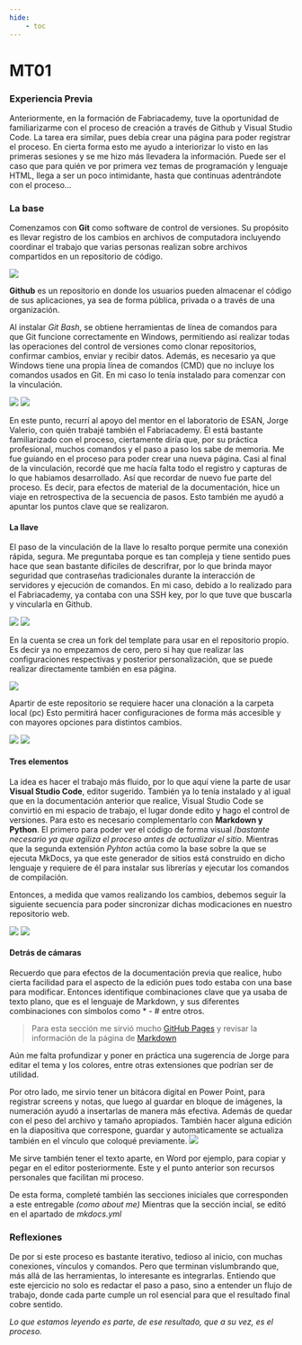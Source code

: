 ```yaml
---
hide:
    - toc
---
```


# MT01

### Experiencia Previa

Anteriormente, en la formación de Fabriacademy, tuve la oportunidad de familiarizarme con el proceso de creación a través de Github y Visual Studio Code. La tarea era similar, pues debía crear una página para poder registrar el proceso. En cierta forma esto me ayudo a interiorizar lo visto en las primeras sesiones y se me hizo más llevadera la información. Puede ser el caso que para quién ve por primera vez temas de programación y lenguaje HTML, llega a ser un poco intimidante, hasta que continuas adentrándote con el proceso…

### La base
Comenzamos con **Git** como software de control de versiones. Su propósito es llevar registro de los cambios en archivos de computadora incluyendo coordinar el trabajo que varias personas realizan sobre archivos compartidos en un repositorio de código.

![](../images/Diapositiva1.JPG)

**Github** es un repositorio en donde los usuarios pueden almacenar el código de sus aplicaciones, ya sea de forma pública, privada o a través de una organización.  

Al instalar _Git Bash_, se obtiene herramientas de línea de comandos para que Git funcione correctamente en Windows, permitiendo así realizar todas las operaciones del control de versiones como clonar repositorios, confirmar cambios, enviar y recibir datos. Además, es necesario ya que Windows tiene una propia línea de comandos (CMD) que no incluye los comandos usados en Git. En mi caso lo tenía instalado para comenzar con la vinculación.

![](../images/Diapositiva2.JPG)
![](../images/Diapositiva3.JPG)

En este punto, recurrí al apoyo del mentor en el laboratorio de ESAN, Jorge Valerio, con quién trabajé también el Fabriacademy. Él está bastante familiarizado con el proceso, ciertamente diría que, por su práctica profesional, muchos comandos y el paso a paso los sabe de memoria. Me fue guiando en el proceso para poder crear una nueva página. Casi al final de la vinculación, recordé que me hacía falta todo el registro y capturas de lo que habiamos desarrollado.
Así que recordar de nuevo fue parte del proceso. Es decir, para efectos de material de la documentación, hice un viaje en retrospectiva de la secuencia de pasos. Esto también me ayudó a apuntar los puntos clave que se realizaron.


#### La llave

El paso de la vinculación de la llave lo resalto porque permite una conexión rápida, segura. Me preguntaba porque es tan compleja y tiene sentido pues hace que sean bastante difíciles de descrifrar, por lo que brinda mayor seguridad que contraseñas tradicionales durante la interacción de servidores y ejecución de comandos. En mi caso, debido a lo realizado para el Fabriacademy, ya contaba con una SSH key, por lo que tuve que buscarla y vincularla en Github.

![](../images/Diapositiva4.JPG)
![](../images/Diapositiva5.JPG)

En la cuenta se crea un fork del template para usar en el repositorio propio. Es decir ya no empezamos de cero, pero si hay que realizar las configuraciones respectivas y posterior personalización, que se puede realizar directamente también en esa página.

![](../images/Diapositiva7.JPG)

Apartir de este repositorio se requiere hacer una clonación a la carpeta local (pc) Esto permitirá hacer configuraciones de forma más accesible y con mayores opciones para distintos cambios.

![](../images/Diapositiva9.JPG)
![](../images/Diapositiva8.JPG)

#### Tres elementos

La idea es hacer el trabajo más fluido, por lo que aquí viene la parte de usar **Visual Studio Code**, editor sugerido. También ya lo tenía instalado y al igual que en la documentación anterior que realice, Visual Studio Code se convirtió en mi espacio de trabajo, el lugar donde edito y hago el control de versiones. Para esto es necesario complementarlo con **Markdown y Python**. El primero para poder ver el código de forma visual /_bastante necesario ya que agiliza el proceso antes de actualizar el sitio_. Mientras que la segunda extensión *Pyhton* actúa como la base sobre la que se ejecuta MkDocs, ya que este generador de sitios está construido en dicho lenguaje y requiere de él para instalar sus librerías y ejecutar los comandos de compilación. 

Entonces, a medida que vamos realizando los cambios, debemos seguir la siguiente secuencia para poder sincronizar dichas modicaciones en nuestro repositorio web. 

![](../images/Diapositiva10.JPG)
![](../images/Diapositiva11.JPG)

#### Detrás de cámaras

Recuerdo que para efectos de la documentación previa que realice, hubo cierta facilidad para el aspecto de la edición pues todo estaba con una base para modificar. Entonces identifique combinaciones clave que ya usaba de texto plano, que es el lenguaje de Markdown, y sus diferentes combinaciones con símbolos como * - # entre otros.  
>Para esta sección me sirvió mucho [GitHub Pages](https://docs.github.com/es/get-started/writing-on-github/getting-started-with-writing-and-formatting-on-github/basic-writing-and-formatting-syntax) y revisar la información de la página de [Markdown](https://www.markdowntutorial.com/)

Aún me falta profundizar y poner en práctica una sugerencia de Jorge para editar el tema y los colores, entre otras extensiones que podrían ser de utilidad.

Por otro lado, me sirvio tener un bitácora digital en Power Point, para registrar screens y notas, que luego al guardar en bloque de imágenes, la numeración ayudó a insertarlas de manera más efectiva. Además de quedar con el peso del archivo y tamaño apropiados. También hacer alguna edición en la diapositiva que correspone, guardar y automaticamente se actualiza también en el vínculo que coloqué previamente.
![](../images/Diapositiva12.jpg)

Me sirve también tener el texto aparte, en Word por ejemplo, para copiar y pegar en el editor posteriormente. Este y el punto anterior son recursos personales que facilitan mi proceso.

 De esta forma, completé también las secciones iniciales que corresponden a este entregable _(como about me)_ Mientras que la sección incial, se editó en el apartado de _mkdocs.yml_

### Reflexiones
 De por si este proceso es bastante iterativo, tedioso al inicio, con muchas conexiones, vínculos y comandos. Pero que terminan vislumbrando que, más allá de las herramientas, lo interesante es integrarlas. Entiendo que este ejercicio no solo es redactar el paso a paso, sino a entender un flujo de trabajo, donde cada parte cumple un rol esencial para que el resultado final cobre sentido.

 _Lo que estamos leyendo es parte, de ese resultado, que a su vez, es el proceso._